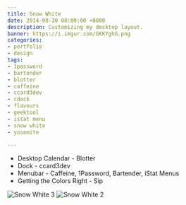 ```yaml
---
title: Snow White
date: 2014-08-30 00:00:00 +0000
description: Customizing my desktop layout.
banner: https://i.imgur.com/GKKYghG.png
categories:
- portfolio
- design
tags:
- 1password
- bartender
- blotter
- caffeine
- ccard3dev
- cdock
- flavours
- geektool
- istat menu
- snow white
- yosemite

---
```

* Desktop Calendar - Blotter
* Dock - ccard3dev
* Menubar - Caffeine, 1Password, Bartender, iStat Menus
* Getting the Colors Right - Sip

![Snow White 3](https://i.imgur.com/3nqOoqr.png)
![Snow White 2](https://i.imgur.com/YdHIXsx.png)

